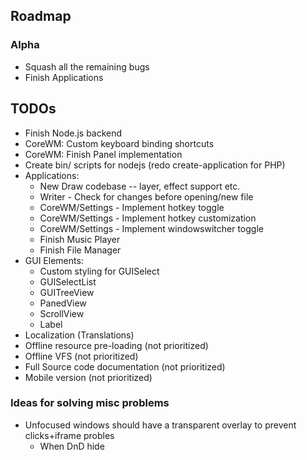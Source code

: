 
## Roadmap

### Alpha
* Squash all the remaining bugs
* Finish Applications

## TODOs
* Finish Node.js backend
* CoreWM: Custom keyboard binding shortcuts
* CoreWM: Finish Panel implementation
* Create bin/ scripts for nodejs (redo create-application for PHP)
* Applications:
  * New Draw codebase -- layer, effect support etc.
  * Writer - Check for changes before opening/new file
  * CoreWM/Settings - Implement hotkey toggle
  * CoreWM/Settings - Implement hotkey customization
  * CoreWM/Settings - Implement windowswitcher toggle
  * Finish Music Player
  * Finish File Manager
* GUI Elements:
  * Custom styling for GUISelect
  * GUISelectList
  * GUITreeView
  * PanedView
  * ScrollView
  * Label
* Localization (Translations)
* Offline resource pre-loading (not prioritized)
* Offline VFS (not prioritized)
* Full Source code documentation (not prioritized)
* Mobile version (not prioritized)

### Ideas for solving misc problems
* Unfocused windows should have a transparent overlay to prevent clicks+iframe probles
  * When DnD hide
